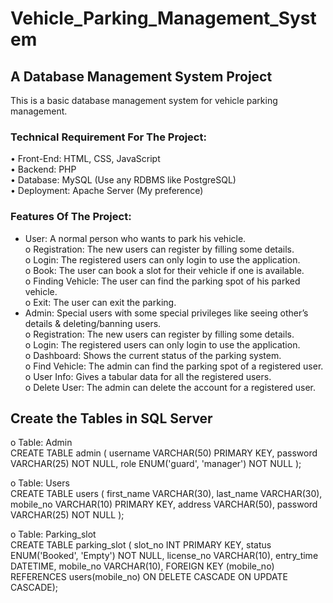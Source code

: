 # Vehicle_Parking_Management_System
## A Database Management System Project
This is a basic database management system for vehicle parking management.<h3>

### Technical Requirement For The Project:
•	Front-End: HTML, CSS, JavaScript
<br>
•	Backend: PHP
<br>
•	Database: MySQL (Use any RDBMS like PostgreSQL)
<br>
•	Deployment: Apache Server (My preference)
<br>

### Features Of The Project:
- User: A normal person who wants to park his vehicle.<br>
o Registration: The new users can register by filling some details.<br>
o	Login: The registered users can only login to use the application.<br>
o	Book: The user can book a slot for their vehicle if one is available.<br>
o	Finding Vehicle: The user can find the parking spot of his parked vehicle.<br>
o	Exit: The user can exit the parking. <br>
-	Admin: Special users with some special privileges like seeing other’s details & deleting/banning users.<br>
o	Registration: The new users can register by filling some details.<br>
o	Login: The registered users can only login to use the application.<br>
o	Dashboard: Shows the current status of the parking system.<br>
o	Find Vehicle: The admin can find the parking spot of a registered user.<br>
o	User Info: Gives a tabular data for all the registered users.<br>
o	Delete User: The admin can delete the account for a registered user.<br>

## Create the Tables in SQL Server ##
o Table: Admin<br>
CREATE TABLE admin ( 
username VARCHAR(50) PRIMARY KEY, 
password VARCHAR(25) NOT NULL, 
role ENUM('guard', 'manager') NOT NULL );

o Table: Users<br>
CREATE TABLE users ( 
first_name VARCHAR(30), 
last_name VARCHAR(30), 
mobile_no VARCHAR(10) PRIMARY KEY, 
address VARCHAR(50), 
password VARCHAR(25) NOT NULL );

o Table: Parking_slot<br>
CREATE TABLE parking_slot ( 
slot_no INT PRIMARY KEY, 
status ENUM('Booked', 'Empty') NOT NULL, 
license_no VARCHAR(10), entry_time DATETIME, 
mobile_no VARCHAR(10), 
FOREIGN KEY (mobile_no) REFERENCES users(mobile_no) ON DELETE CASCADE ON UPDATE CASCADE);
